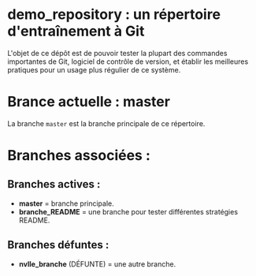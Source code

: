 # demo_repository : un répertoire d'entraînement à Git

L'objet de ce dépôt est de pouvoir tester la plupart des commandes importantes de Git, logiciel de contrôle de version, et établir les meilleures pratiques pour un usage plus régulier de ce système.

# Brance actuelle : master

La branche `master` est la branche principale de ce répertoire.

# Branches associées :

## Branches actives :
- **master** = branche principale.
- **branche_README** = une branche pour tester différentes stratégies README.

## Branches défuntes :
- **nvlle_branche** (DÉFUNTE) = une autre branche.
